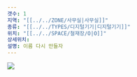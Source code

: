 ```yaml
---
갯수: 1
지역: "[[../../ZONE/사무실|사무실]]"
종류: "[[../../TYPES/디지털기기|디지털기기]]"
위치: "[[../../SPACE/철재장/O|O]]"
상세위치: 
설명: 이름 다시 만들자
---
```

![](http://192.168.50.22/devices/240608_IMG_0221.jpg)